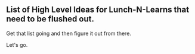## List of High Level Ideas for Lunch-N-Learns that need to be flushed out.
Get that list going and then figure it out from there.

Let's go.
